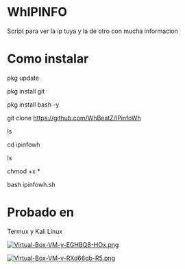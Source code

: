 # WhIPINFO
Script para ver la ip tuya y la de otro con mucha informacion

# Como instalar
pkg update

pkg install git

pkg install bash -y

git clone https://github.com/WhBeatZ/IPinfoWh

ls

cd ipinfowh

ls

chmod +x *

bash ipinfowh.sh

# Probado en
Termux y Kali Linux



[![Virtual-Box-VM-y-EGHBQ8-HOx.png](https://i.postimg.cc/ZRb8PQMm/Virtual-Box-VM-y-EGHBQ8-HOx.png)](https://postimg.cc/DWN4nxhp)

[![Virtual-Box-VM-v-RXd66qb-R5.png](https://i.postimg.cc/L6LzbHsb/Virtual-Box-VM-v-RXd66qb-R5.png)](https://postimg.cc/kBM6VPKQ)
